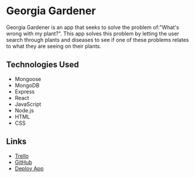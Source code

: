 # Georgia Gardener

Georgia Gardener is an app that seeks to solve the problem of:"What's wrong with my plant?". This app solves this problem by letting the user search through plants and diseases to see if one of these problems relates to what they are seeing on their plants.

## Technologies Used

- Mongoose
- MongoDB
- Express
- React
- JavaScript
- Node.js
- HTML
- CSS

## Links

- [Trello](https://trello.com/b/5KaxDVNO/georgia-gardener)
- [GitHub](https://github.com/armoneyj210/georgia-gardener)
- [Deploy App]('#')
